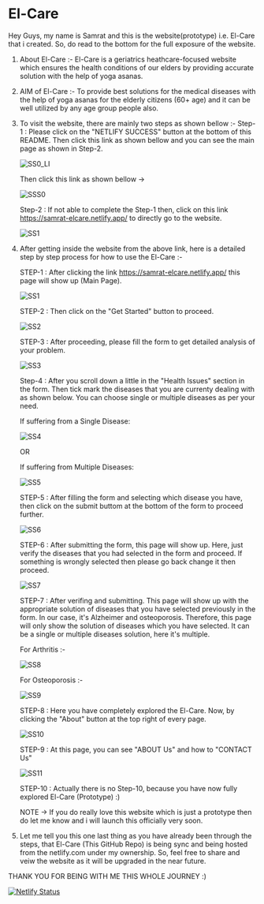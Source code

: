 # El-Care

Hey Guys, my name is Samrat and this is the website(prototype) i.e. El-Care that i created. So, do read to the bottom for the full exposure of the website.

1) About El-Care :- El-Care is a geriatrics heathcare-focused website which ensures the health conditions of our elders by providing accurate solution with the help of yoga
                    asanas.
                 
2) AIM of El-Care :- To provide best solutions for the medical diseases with the help of yoga asanas for the elderly citizens (60+ age) and it can be well utilized by any                              age group people also.

3) To visit the website, there are mainly two steps as shown bellow :-
   Step-1 : Please click on the "NETLIFY SUCCESS" button at the bottom of this README. Then click this link as shown bellow and you can see the main page as shown in Step-2.
   
   ![SS0_LI](https://user-images.githubusercontent.com/72298242/139598880-7ed6ca76-3ebc-4f2b-9a78-2575965d27b8.jpg)
   
   Then click this link as shown bellow ->
   
   ![SSS0](https://user-images.githubusercontent.com/72298242/139598889-7f08000b-60d7-4d75-8855-04de2672445d.jpg)
   
   Step-2 : If not able to complete the Step-1 then, click on this link https://samrat-elcare.netlify.app/ to directly go to the website.
   
   ![SS1](https://user-images.githubusercontent.com/72298242/139596177-0204cb97-bb9a-43ab-a29f-c7bad2dcd64f.png)
   
4) After getting inside the website from the above link, here is a detailed step by step process for how to use the El-Care :- 
   
   STEP-1 : After clicking the link https://samrat-elcare.netlify.app/ this page will show up (Main Page).
   
   ![SS1](https://user-images.githubusercontent.com/72298242/139596177-0204cb97-bb9a-43ab-a29f-c7bad2dcd64f.png)
   
   STEP-2 : Then click on the "Get Started" button to proceed.
   
   ![SS2](https://user-images.githubusercontent.com/72298242/139596635-a1b11581-68a2-4eee-ad96-89170b79230e.jpg)
   
   STEP-3 : After proceeding, please fill the form to get detailed analysis of your problem.
   
   ![SS3](https://user-images.githubusercontent.com/72298242/139596880-ece5ee97-808f-4eb7-a79e-571b34284da0.jpg)
   
   Step-4 : After you scroll down a little in the "Health Issues" section in the form. Then tick mark the diseases that you are currenty dealing with as shown below. You can choose single or multiple diseases as per your need.
   
   If suffering from a Single Disease:
  
   ![SS4](https://user-images.githubusercontent.com/72298242/139597061-195c27dc-ff7f-482a-8ee3-602c9e030450.jpg)

   OR
   
   If suffering from Multiple Diseases:
   
   ![SS5](https://user-images.githubusercontent.com/72298242/139597135-12f9eac3-3199-42d1-8473-7a6ce0c21077.jpg)
   
   STEP-5 : After filling the form and selecting which disease you have, then click on the submit buttom at the bottom of the form to proceed further.
   
   ![SS6](https://user-images.githubusercontent.com/72298242/139597215-313d16f8-667c-47fd-9bea-e76cd92c4d81.jpg)
   
   STEP-6 : After submitting the form, this page will show up. Here, just verify the diseases that you had selected in the form and proceed. If something is wrongly selected then please go back change it then proceed.
   
   ![SS7](https://user-images.githubusercontent.com/72298242/139597420-acb161fa-9c4b-4579-bb08-aa60989ca67f.jpg)
   
   STEP-7 : After verifing and submitting. This page will show up with the appropriate solution of diseases that you have selected previously in the form. In our case, it's Alzheimer and osteoporosis. Therefore, this page will only show the solution of diseases which you have selected. It can be a single or multiple diseases solution, here it's multiple.
   
   For Arthritis :- 

   ![SS8](https://user-images.githubusercontent.com/72298242/139597708-94669280-4dfa-4eb2-a8e0-60a0c0ff97aa.png)

   For Osteoporosis :- 

   ![SS9](https://user-images.githubusercontent.com/72298242/139597727-54e445d7-469d-4099-b5f4-964060ef036b.png)
   
   STEP-8 : Here you have completely explored the El-Care. Now, by clicking the "About" button at the top right of every page.
   
   ![SS10](https://user-images.githubusercontent.com/72298242/139597879-2194c0f1-a940-4cf8-9b56-a9b926016c15.jpg)
   
   STEP-9 : At this page, you can see "ABOUT Us" and how to "CONTACT Us"
   
   ![SS11](https://user-images.githubusercontent.com/72298242/139597955-8ac9a4e1-896a-4a00-a63e-c14cdcd52676.png)
   
   STEP-10 : Actually there is no Step-10, because you have now fully explored El-Care (Prototype) :)
   
   NOTE -> If you do really love this website which is just a prototype then do let me know and i will launch this officially very soon.
   

5) Let me tell you this one last thing as you have already been through the steps, that El-Care (This GitHub Repo) is being sync and being hosted from the netlify.com under my ownership. So, feel free to share and veiw the website as it will be upgraded in the near future.

THANK YOU FOR BEING WITH ME THIS WHOLE JOURNEY :)

   

[![Netlify Status](https://api.netlify.com/api/v1/badges/a04a5c02-7eef-4a9b-a423-7639e431f85c/deploy-status)](https://app.netlify.com/sites/samrat-elcare/deploys)                                                                               

                                                               
